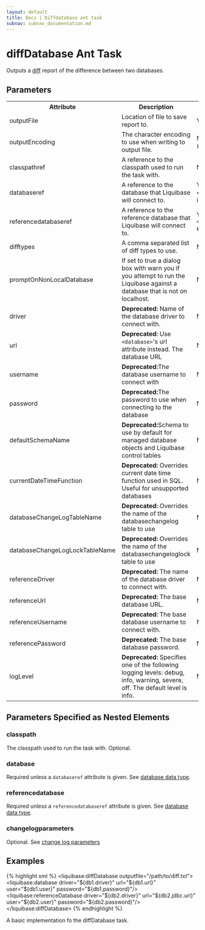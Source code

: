 ```yaml
---
layout: default
title: Docs | Diffdatabase ant task 
subnav: subnav_documentation.md
---
```


# diffDatabase Ant Task

Outputs a [diff](../diff.html) report of the difference between two databases.

## Parameters

<table>
    <tr>
        <th>Attribute</th>
        <th>Description</th>
        <th>Required</th>
    </tr>
    <tr>
        <td>outputFile</td>
        <td>Location of file to save report to.</td>
        <td>Yes</td>
    </tr>
    <tr>
        <td>outputEncoding</td>
        <td>The character encoding to use when writing to output file.</td>
        <td>No; defaults to system encoding.</td>
    </tr>
    <tr>
        <td>classpathref</td>
        <td>A reference to the classpath used to run the task with.</td>
        <td>No</td>
    </tr>
    <tr>
        <td>databaseref</td>
        <td>A reference to the database that Liquibase will connect to.</td>
        <td>Yes, unless a nested <code>&lt;database&gt;</code> element is present.</td>
    </tr>
    <tr>
        <td>referencedatabaseref</td>
        <td>A reference to the reference database that Liquibase will connect to.</td>
        <td>Yes, unless a nested <code>&lt;referencedatabase&gt;</code> element is present.</td>
    </tr>
    <tr>
        <td>difftypes</td>
        <td>A comma separated list of diff types to use.</td>
        <td>No</td>
    </tr>
    <tr>
        <td>promptOnNonLocalDatabase</td>
        <td>If set to true a dialog box with warn you if you attempt to run the Liquibase against a database that is not on localhost.</td>
        <td>No; default is false.</td>
    </tr>
    <tr>
        <td>driver</td>
        <td><b>Deprecated:</b> Name of the database driver to connect with.</td>
        <td>No</td>
    </tr>
    <tr>
        <td>url</td>
        <td><b>Deprecated:</b> Use <code>&lt;database&gt;</code>'s url attribute instead. The database URL</td>
        <td>No</td>
    </tr>
    <tr>
        <td>username</td>
        <td><b>Deprecated:</b>The database username to connect with</td>
        <td>No</td>
    </tr>
    <tr>
        <td>password</td>
        <td><b>Deprecated:</b>The password to use when connecting to the database</td>
        <td>No</td>
    </tr>
    <tr>
        <td>defaultSchemaName</td>
        <td><b>Deprecated:</b>Schema to use by default for managed database objects and Liquibase control tables</td>
        <td>No</td>
    </tr>
    <tr>
        <td>currentDateTimeFunction</td>
        <td><b>Deprecated:</b> Overrides current date time function used in SQL. Useful for unsupported databases</td>
        <td>No</td>
    </tr>
    <tr>
        <td>databaseChangeLogTableName</td>
        <td><b>Deprecated:</b> Overrides the name of the databasechangelog table to use</td>
        <td>No</td>
    </tr>
    <tr>
        <td>databaseChangeLogLockTableName</td>
        <td><b>Deprecated:</b> Overrides the name of the databasechangeloglock table to use</td>
        <td>No</td>
    </tr>
    <tr>
        <td>referenceDriver</td>
        <td><b>Deprecated:</b> The name of the database driver to connect with.</td>
        <td>No</td>
    </tr>
    <tr>
        <td>referenceUrl</td>
        <td><b>Deprecated:</b> The base database URL.</td>
        <td>No</td>
    </tr>
    <tr>
        <td>referenceUsername</td>
        <td><b>Deprecated:</b> The base database username to connect with.</td>
        <td>No</td>
    </tr>
    <tr>
        <td>referencePassword</td>
        <td><b>Deprecated:</b> The base database password.</td>
        <td>No</td>
    </tr>
    <tr>
        <td>logLevel</td>
        <td><b>Deprecated:</b> Specifies one of the following logging levels: debug, info, warning, severe, off. The default level is info.</td>
        <td>No</td>
    </tr>
</table>

## Parameters Specified as Nested Elements

### classpath

The classpath used to run the task with. Optional. 

### database

Required unless a `databaseref` attribute is given. See [database data type](./index.html).

### referencedatabase

Required unless a `referencedatabaseref` attribute is given. See [database data type](./index.html).

### changelogparameters

Optional. See [change log parameters](./index.html)

## Examples

{% highlight xml %}
<liquibase:diffDatabase outputfile="/path/to/diff.txt">
    <liquibase:database driver="${db1.driver}" url="${db1.url}" user="${db1.user}" password="${db1.password}"/>
    <liquibase:referenceDatabase driver="${db2.driver}" url="${db2.jdbc.url}" user="${db2.user}" password="${db2.password}"/>
</liquibase:diffDatabase>
{% endhighlight %}

A basic implementation fo the diffDatabase task.

